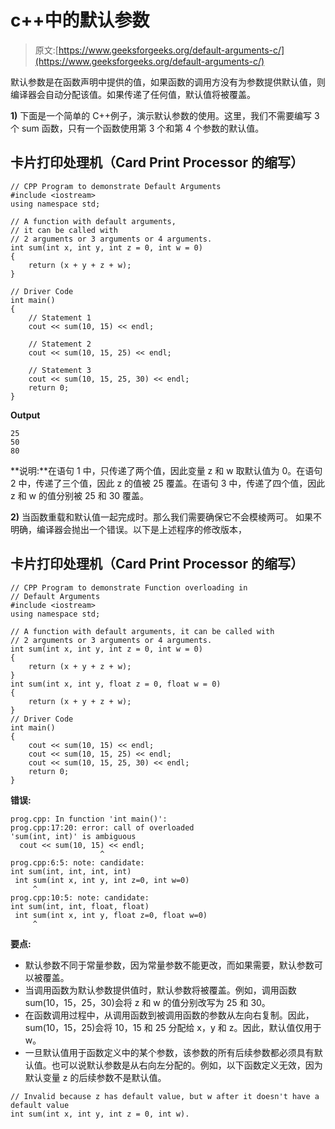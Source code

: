 # c++中的默认参数

> 原文:[https://www.geeksforgeeks.org/default-arguments-c/](https://www.geeksforgeeks.org/default-arguments-c/)

默认参数是在函数声明中提供的值，如果函数的调用方没有为参数提供默认值，则编译器会自动分配该值。如果传递了任何值，默认值将被覆盖。

**1)** 下面是一个简单的 C++例子，演示默认参数的使用。这里，我们不需要编写 3 个 sum 函数，只有一个函数使用第 3 个和第 4 个参数的默认值。

## 卡片打印处理机（Card Print Processor 的缩写）

```
// CPP Program to demonstrate Default Arguments
#include <iostream>
using namespace std;

// A function with default arguments,
// it can be called with
// 2 arguments or 3 arguments or 4 arguments.
int sum(int x, int y, int z = 0, int w = 0)
{
    return (x + y + z + w);
}

// Driver Code
int main()
{
    // Statement 1
    cout << sum(10, 15) << endl;

    // Statement 2
    cout << sum(10, 15, 25) << endl;

    // Statement 3
    cout << sum(10, 15, 25, 30) << endl;
    return 0;
}
```

**Output**

```
25
50
80
```

**说明:**在语句 1 中，只传递了两个值，因此变量 z 和 w 取默认值为 0。在语句 2 中，传递了三个值，因此 z 的值被 25 覆盖。在语句 3 中，传递了四个值，因此 z 和 w 的值分别被 25 和 30 覆盖。

**2)** 当函数重载和默认值一起完成时。那么我们需要确保它不会模棱两可。
如果不明确，编译器会抛出一个错误。以下是上述程序的修改版本，

## 卡片打印处理机（Card Print Processor 的缩写）

```
// CPP Program to demonstrate Function overloading in
// Default Arguments
#include <iostream>
using namespace std;

// A function with default arguments, it can be called with
// 2 arguments or 3 arguments or 4 arguments.
int sum(int x, int y, int z = 0, int w = 0)
{
    return (x + y + z + w);
}
int sum(int x, int y, float z = 0, float w = 0)
{
    return (x + y + z + w);
}
// Driver Code
int main()
{
    cout << sum(10, 15) << endl;
    cout << sum(10, 15, 25) << endl;
    cout << sum(10, 15, 25, 30) << endl;
    return 0;
}
```

**错误:**

```
prog.cpp: In function 'int main()':
prog.cpp:17:20: error: call of overloaded 
'sum(int, int)' is ambiguous
  cout << sum(10, 15) << endl; 
                    ^
prog.cpp:6:5: note: candidate: 
int sum(int, int, int, int)
 int sum(int x, int y, int z=0, int w=0) 
     ^
prog.cpp:10:5: note: candidate: 
int sum(int, int, float, float)
 int sum(int x, int y, float z=0, float w=0) 
     ^
```

**要点:**

*   默认参数不同于常量参数，因为常量参数不能更改，而如果需要，默认参数可以被覆盖。
*   当调用函数为默认参数提供值时，默认参数将被覆盖。例如，调用函数 sum(10，15，25，30)会将 z 和 w 的值分别改写为 25 和 30。
*   在函数调用过程中，从调用函数到被调用函数的参数从左向右复制。因此，sum(10，15，25)会将 10，15 和 25 分配给 x，y 和 z。因此，默认值仅用于 w。
*   一旦默认值用于函数定义中的某个参数，该参数的所有后续参数都必须具有默认值。也可以说默认参数是从右向左分配的。例如，以下函数定义无效，因为默认变量 z 的后续参数不是默认值。

```
// Invalid because z has default value, but w after it doesn't have a default value
int sum(int x, int y, int z = 0, int w).
```